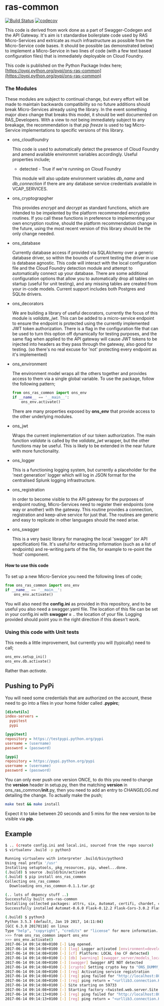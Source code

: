 # ras-common
[![Build Status](https://travis-ci.org/ONSdigital/ras-common.svg?branch=master)](https://travis-ci.org/ONSdigital/ras-common)
[![codecov](https://codecov.io/gh/ONSdigital/ras-common/branch/master/graph/badge.svg)](https://codecov.io/gh/ONSdigital/ras-common)

This code is derived from work done as a part of Swagger-Codegen and the API Gateway. It's aim is t
standardise boilerplate code used by RAS Micro-Services and extricate as much infrastructure as possible
from the Micro-Service code bases. It should be possible (as demonstrated below) to implement a Micro-Service
in two lines of code (with a few text based configuration files) that is immediately deployable on Cloud Foundry.

This code is published on the Python Package Index here;
[https://pypi.python.org/pypi/ons-ras-common](https://pypi.python.org/pypi/ons-ras-common)

### The Modules

These modules are subject to continual change, but every effort will be made to maintain backwards compatibility
so no future additions should break Micro-Services already using the library. In the event something major *does*
change that breaks this model, it should be well documented on RAS_Developers. With a view to *not* being 
immediately subject to any breakage, the recommendation is that *pip freeze* is used to tag Micro-Service
implementations to specific versions of this library.

* ons_cloudfoundry

  This code is used to automatically detect the presence of Cloud Foundry and amend available environmnt
  variables accordingly. Useful properties include;
  
  * detected - True if we're running on Cloud Foundry
  
  This module will also update environment variables *db_name* and *db_connection* if there are any
  database service credentials available in VCAP_SERVICES.

* ons_cryptograpgher

  This provides *encrypt* and *decrypt* as standard functions, which are intended to be impelented by the
  platform recommended encryption routines. If you call these functions in preference to implementing your
  own encryption routine, should the platform recommendation change in the future, using the most recent
  version of this library should be the only change needed.

* ons_database

  Currently database access if provided via SQLAlchemy over a generic database driver, so within the bounds
  of current testing the driver in use is database agnostic. This code will interact with the local configuration
  file and the Cloud Foundry detection module and attempt to automatically connect up your database. There are
  some additional configuration options that allow you to automatically drop all tables on startup (useful for
  unit testing), and any missing tables are created from your in-code models. Current support includes both 
  Postgres and SQLite drivers.

* ons_decorators
    
  We are building a library of useful decorators, currently the focus of this module is *validate_jwt*. This
  can be added to a micro-service endpoint to ensure the endpoint is protected using the currently implemented
  JWT token authorization. There is a flag in the configuration file that can be used to turn this option off
  dynamically for testing purposes, and the same flag when applied to the API gateway will cause JWT tokens
  to be injected into headers as they pass through the gateway, also good for testing. (so there's no real
  excuse for 'not' protecting every endpoint as it's implemented)

* ons_environment

  The environment model wraps all the others together and provides access to them via a single global variable.
  To use the package, follow the following pattern;
  
  ```python
  from ons_ras_common import ons_env
  if __name__ == '__main__':
      ons_env.activate()
  ```
  There are many properties exposed by **ons_env** that provide access to the other underlying modules.
        
* ons_jwt

  Wraps the current implementation of our token authorization. The main function *validate* is called by the
  *validate_jwt* wrapper, but the other functions may be useful. This is likely to be extended in the near
  future with more functionality.

* ons_logger

  This is a functioning logging system, but currently a placeholder for the 'next generation' logger which will
  log in JSON format for the centralised Splunk logging infrastructure.

* ons_registration

  In order to become visible to the API gateway for the purposes of endpoint routing, Micro-Services need to
  register their endpoints (one way or another) with the gateway. This routine provides a connection, registration
  and keep-alive service for just that. The routines are generic and easy to replicate in other languages should
  the need arise.

* ons_swagger

  This is a very basic library for managing the local 'swagger' (or API specification) file. It's useful for
  extracting information (such as a list of endpoints) and re-writing parts of the file, for example to re-point
  the 'host' component.

#### How to use this code

To set up a new Micro-Service you need the following lines of code;

  ```python
  from ons_ras_common import ons_env
  if __name__ == '__main__':
      ons_env.activate()
  ```

You will also need the **config.ini** as provided in this repository, and to be useful you also need a swagger.yaml
file. The location of this file can be set in your config.ini with **swagger =** .. the location of your file. 
Logging provided should point you in the right direction if this doesn't work.

### Using this code with Unit tests

This needs a little improvement, but currently you will (typically) need to call;
```python
ons_env.setup_ini()
ons_env.db.activate()
```
Rather than *activate*.

## Pushing to PyPi

You will need some credentials that are authorized on the account, these need to go into a files
in your home folder called **.pypirc**;

```ini
[distutils]
index-servers = 
  pypitest
  pypi

[pypitest]
repository = https://testpypi.python.org/pypi
username = (username)
password = (password)

[pypi]
repository = https://pypi.python.org/pypi
username = (username)
password = (password)
```

You can only ever push one version ONCE, to do this you need to change the __version__ header in
setup.py, then the matching __version__ in ons_ras_common/__init__.py, then you need to add an entry
to *CHANGELOG.md* detailing the change. To actually make the push;
```bash
make test && make install
```

Expect it to take between 20 seconds and 5 mins for the new version to be visible via **pip**.


## Example

```bash
$ .. (create config.ini and local.ini, sourced from the repo source)
$ virtualenv .build -p python3

Running virtualenv with interpreter .build/bin/python3
Using real prefix '/usr'
Installing setuptools, pkg_resources, pip, wheel...done.
(.build) $ source .build/bin/activate
(.build) $ pip install ons_ras_common
Collecting ons_ras_common
  Downloading ons_ras_common-0.1.1.tar.gz

(.. lots of depency stuff ..)
Successfully built ons-ras-common
Installing collected packages: attrs, six, Automat, certifi, chardet, click, PyYAML, clickclick, jsonschema, inflection, itsdangerous, MarkupSafe, Jinja2, Werkzeug, Flask, typing, swagger-spec-validator, idna, urllib3, requests, connexion, constantly, ecdsa, Flask-Cors, incremental, zope.interface, hyperlink, Twisted, observable, Flask-Twisted, future, psycopg2, pycrypto, python-jose, SQLAlchemy, ons-ras-common
Successfully installed Automat-0.6.0 Flask-0.12.2 Flask-Cors-3.0.2 Flask-Twisted-0.1.2 Jinja2-2.9.6 MarkupSafe-1.0 PyYAML-3.12 SQLAlchemy-1.1.10 Twisted-17.5.0 Werkzeug-0.12.2 attrs-17.2.0 certifi-2017.4.17 chardet-3.0.4 click-6.7 clickclick-1.2.1 connexion-1.1.10 constantly-15.1.0 ecdsa-0.13 future-0.16.0 hyperlink-17.1.1 idna-2.5 incremental-17.5.0 inflection-0.3.1 itsdangerous-0.24 jsonschema-2.6.0 observable-0.3.2 ons-ras-common-0.1.1 psycopg2-2.7.1 pycrypto-2.6.1 python-jose-1.3.2 requests-2.17.3 six-1.10.0 swagger-spec-validator-2.1.0 typing-3.6.1 urllib3-1.21.1 zope.interface-4.4.1

(.build) $ python3
Python 3.5.3 (default, Jan 19 2017, 14:11:04)
[GCC 6.3.0 20170118] on linux
Type "help", "copyright", "credits" or "license" for more information.
>>> from ons_ras_common import ons_env
>>> ons_env.activate()
2017-06-14 09:14:08+0100 [-] Log opened.
2017-06-14 09:14:08+0100 [-] [log] Logger activated [environment=development]
2017-06-14 09:14:08+0100 [-] [cf] Platform: LOCAL (no CF detected)
2017-06-14 09:14:08+0100 [-] [db] [warning] [swagger_server/models_local/_models.py] file is missing
2017-06-14 09:14:08+0100 [-] [swagger] Swagger API NOT detected
2017-06-14 09:14:08+0100 [-] [crypto] Setting crypto key to "ONS_DUMMY_KEY"
2017-06-14 09:14:08+0100 [-] [reg] Activating service registration
2017-06-14 09:14:08+0100 [-] [reg] ping failed for "http://localhost:8080/api/1.0.0/ping/localhost/59733"
2017-06-14 09:14:08+0100 [-] [reg] ping return = "<urllib3.connection.HTTPConnection object at 0x7fd08c387278>: Failed to establish a new connection: [Errno 111] Connection refused"
2017-06-14 09:14:08+0100 [-] Site starting on 59733
2017-06-14 09:14:08+0100 [-] Starting factory <twisted.web.server.Site object at 0x7fd08c387e80>
2017-06-14 09:14:13+0100 [-] [reg] ping failed for "http://localhost:8080/api/1.0.0/ping/localhost/59733"
2017-06-14 09:14:13+0100 [-] [reg] ping return = "<urllib3.connection.HTTPConnection object at 0x7fd08c11fb70>: Failed to establish a new connection: [Errno 111] Connection refused"
```

